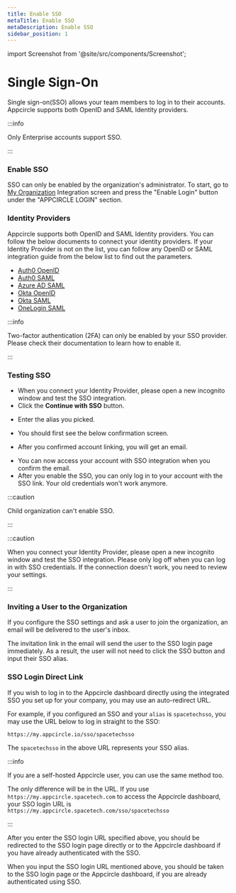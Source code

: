 ```yaml
---
title: Enable SSO
metaTitle: Enable SSO
metaDescription: Enable SSO
sidebar_position: 1
---
```


import Screenshot from '@site/src/components/Screenshot';

# Single Sign-On

Single sign-on(SSO) allows your team members to log in to their accounts.
Appcircle supports both OpenID and SAML Identity providers.

:::info

Only Enterprise accounts support SSO.

:::

### Enable SSO

SSO can only be enabled by the organization's administrator. To start, go to [My Organization](../my-organization.md) Integration screen and press the "Enable Login" button under the "APPCIRCLE LOGIN" section.

### Identity Providers

Appcircle supports both OpenID and SAML Identity providers. You can follow the below documents to connect your identity providers. If your Identity Provider is not on the list, you can follow any OpenID or SAML integration guide from the below list to find out the parameters.

- [Auth0 OpenID](./auth-openid.md)
- [Auth0 SAML](./auth-saml.md)
- [Azure AD SAML](./azure-saml.md)
- [Okta OpenID](./okta-openid.md)
- [Okta SAML](./okta-saml.md)
- [OneLogin SAML](./onelogin-saml.md)

:::info

Two-factor authentication (2FA) can only be enabled by your SSO provider. Please check their documentation to learn how to enable it.

:::

### Testing SSO

- When you connect your Identity Provider, please open a new incognito window and test the SSO integration.
- Click the **Continue with SSO** button.

<Screenshot url='https://cdn.appcircle.io/docs/assets/sso-loginbutton.png' />

- Enter the alias you picked.

<Screenshot url="https://cdn.appcircle.io/docs/assets/sso-alias.png" />

- You should first see the below confirmation screen.

<Screenshot url='https://cdn.appcircle.io/docs/assets/sso-linkaccount.png' />

- After you confirmed account linking, you will get an email.

<Screenshot url='https://cdn.appcircle.io/docs/assets/sso-confirmlink.png' />

- You can now access your account with SSO integration when you confirm the email.
- After you enable the SSO, you can only log in to your account with the SSO link. Your old credentials won't work anymore.

:::caution

Child organization can't enable SSO.

:::

:::caution

When you connect your Identity Provider, please open a new incognito window and test the SSO integration. Please only log off when you can log in with SSO credentials. If the connection doesn't work, you need to review your settings.

:::

### Inviting a User to the Organization

If you configure the SSO settings and ask a user to join the organization, an email will be delivered to the user's inbox.

The invitation link in the email will send the user to the SSO login page immediately. As a result, the user will not need to click the SSO button and input their SSO alias.

### SSO Login Direct Link

If you wish to log in to the Appcircle dashboard directly using the integrated SSO you set up for your company, you may use an auto-redirect URL.

For example, if you configured an SSO and your `alias` is `spacetechsso`, you may use the URL below to log in straight to the SSO:

```URL
https://my.appcircle.io/sso/spacetechsso
```

The `spacetechsso` in the above URL represents your SSO alias.

:::info

If you are a self-hosted Appcircle user, you can use the same method too.

The only difference will be in the URL. If you use `https://my.appcircle.spacetech.com` to access the Appcircle dashboard, your SSO login URL is `https://my.appcircle.spacetech.com/sso/spacetechsso`

:::

After you enter the SSO login URL specified above, you should be redirected to the SSO login page directly or to the Appcircle dashboard if you have already authenticated with the SSO.

When you input the SSO login URL mentioned above, you should be taken to the SSO login page or the Appcircle dashboard, if you are already authenticated using SSO.
